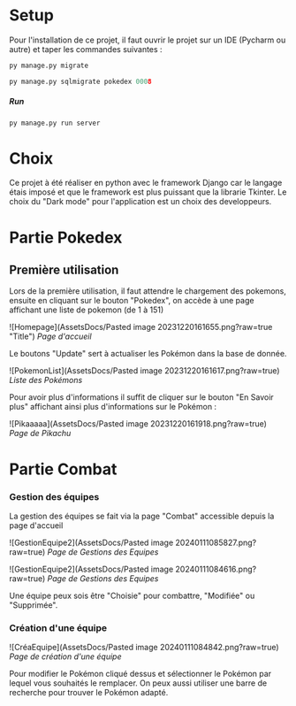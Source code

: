 # Setup

Pour l'installation de ce projet, il faut ouvrir le projet sur un IDE (Pycharm ou autre) et taper les commandes suivantes : 

``` python
py manage.py migrate
```

``` python
py manage.py sqlmigrate pokedex 0008
```

##### Run 

``` python
py manage.py run server
```

# Choix 

Ce projet à été réaliser en python avec le framework Django car le langage étais imposé et que le framework est plus puissant que la librarie Tkinter.
Le choix du "Dark mode" pour l'application est un choix des developpeurs.
# Partie Pokedex

## Première utilisation

Lors de la première utilisation, il faut attendre le chargement des pokemons, ensuite en cliquant sur le bouton "Pokedex", on accède à une page affichant une liste de pokemon (de 1 à 151)

![Homepage](AssetsDocs/Pasted image 20231220161655.png?raw=true "Title")
*Page d'accueil*

Le boutons "Update" sert à actualiser les Pokémon dans la base de donnée.

![PokemonList](AssetsDocs/Pasted image 20231220161617.png?raw=true)
*Liste des Pokémons*

Pour avoir plus d'informations il suffit de cliquer sur le bouton "En Savoir plus" affichant ainsi plus d'informations sur le Pokémon :

![Pikaaaaa](AssetsDocs/Pasted image 20231220161918.png?raw=true)
*Page de Pikachu*
# Partie Combat

### Gestion des équipes 

La gestion des équipes se fait via la page "Combat" accessible depuis la page d'accueil

![GestionEquipe2](AssetsDocs/Pasted image 20240111085827.png?raw=true)
*Page de Gestions des Equipes*

![GestionEquipe2](AssetsDocs/Pasted image 20240111084616.png?raw=true)
*Page de Gestions des Equipes*

Une équipe peux sois être "Choisie" pour combattre, "Modifiée" ou "Supprimée".

### Création d'une équipe

![CréaEquipe](AssetsDocs/Pasted image 20240111084842.png?raw=true)
*Page de création d'une équipe*

Pour modifier le Pokémon cliqué dessus et sélectionner le Pokémon par lequel vous souhaités le remplacer.
On peux aussi utiliser une barre de recherche pour trouver le Pokémon adapté.

